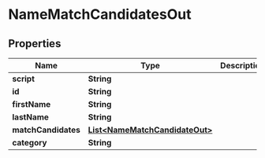 
# NameMatchCandidatesOut

## Properties
Name | Type | Description | Notes
------------ | ------------- | ------------- | -------------
**script** | **String** |  |  [optional]
**id** | **String** |  |  [optional]
**firstName** | **String** |  |  [optional]
**lastName** | **String** |  |  [optional]
**matchCandidates** | [**List&lt;NameMatchCandidateOut&gt;**](NameMatchCandidateOut.md) |  |  [optional]
**category** | **String** |  |  [optional]



